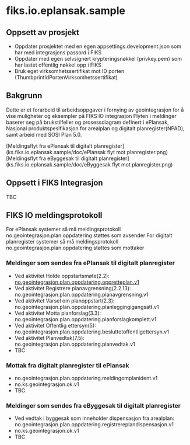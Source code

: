 # fiks.io.eplansak.sample

## Oppsett av prosjekt
- Oppdater prosjektet med en egen appsettings.development.json som har med integrasjons passord i FIKS
- Oppdater med egen selvsignert krypteringsnøkkel (privkey.pem) som har lastet offentlig nøkkel opp i FIKS
- Bruk eget virksomhetssertifikat mot ID porten (ThumbprintIdPortenVirksomhetssertifikat)

## Bakgrunn
Dette er et forarbeid til arbeidsoppgaver i fornying av geointegrasjon for å vise muligheter og eksempler på FIKS IO integrasjon
Flyten i meldinger baserer seg på brukstilfeller og prosessdiagram definert i ePlansak, Nasjonal produktspesifikasjon for arealplan og digitalt planregister(NPAD), samt arbeid med SOSI Plan 5.0.

 [Meldingsflyt fra ePlansak til digitalt planregister](ks.fiks.io.eplansak.sample/doc/ePlansak flyt mot planregister.png)
 [Meldingsflyt fra eByggesak til digitalt planregister](ks.fiks.io.eplansak.sample/doc/eByggesak flyt mot planregister.png)

## Oppsett i FIKS Integrasjon
TBC

## FIKS IO meldingsprotokoll
For ePlansak systemer så må meldingsprotokoll no.geointegrasjon.plan.oppdatering støttes som avsender
For digitalt planregister systemer så må meldingsprotokoll no.geointegrasjon.plan.oppdatering støttes som mottaker

### Meldinger som sendes fra ePlansak til digitalt planregister
- Ved aktivitet Holde oppstartsmøte(2.2): [no.geointegrasjon.plan.oppdatering.oppretteplan.v1](ks.fiks.io.eplansak.sample/schema/no.geointegrasjon.plan.oppdatering.oppretteplan.v1.schema.json)
- Ved aktivitet Registrere planavgrensning(2.2.13): no.geointegrasjon.plan.oppdatering.planavgrensning.v1
- Ved aktivitet Varsel om planoppstart(2.3): no.geointegrasjon.plan.oppdatering.planleggingigangsatt.v1
- Ved aktivitet Motta planforslag(3.3): no.geointegrasjon.plan.oppdatering.planforslagkomplett.v1
- Ved aktivitet Offentlig ettersyn(5): no.geointegrasjon.plan.oppdatering.besluttetoffentligettersyn.v1
- Ved aktivitet Planvedtak(7.5): no.geointegrasjon.plan.oppdatering.planvedtak.v1
- TBC

### Mottak fra digitalt planregister til ePlansak
- no.geointegrasjon.plan.oppdatering.meldingomplanident.v1
- no.ks.geointegrasjon.ok.v1
- TBC

### Meldinger som sendes fra eByggesak til digitalt planregister
- Ved vedtak i byggesak som inneholder dispensasjon fra arealplan: no.geointegrasjon.plan.oppdatering.registrereplandispensasjon.v1
- no.ks.geointegrasjon.ok.v1
- TBC

